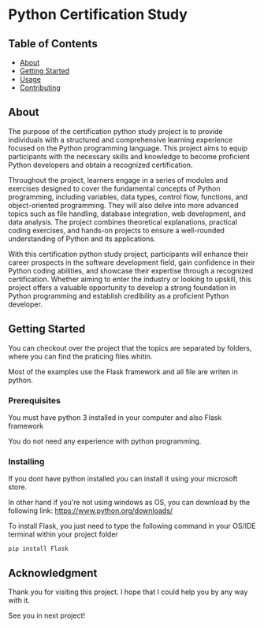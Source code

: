 # Python Certification Study

## Table of Contents

- [About](#about)
- [Getting Started](#getting_started)
- [Usage](#usage)
- [Contributing](../CONTRIBUTING.md)

## About <a name = "about"></a>

The purpose of the certification python study project is to provide individuals with a structured and comprehensive learning experience focused on the Python programming language. This project aims to equip participants with the necessary skills and knowledge to become proficient Python developers and obtain a recognized certification.

Throughout the project, learners engage in a series of modules and exercises designed to cover the fundamental concepts of Python programming, including variables, data types, control flow, functions, and object-oriented programming. They will also delve into more advanced topics such as file handling, database integration, web development, and data analysis. The project combines theoretical explanations, practical coding exercises, and hands-on projects to ensure a well-rounded understanding of Python and its applications.

With this certification python study project, participants will enhance their career prospects in the software development field, gain confidence in their Python coding abilities, and showcase their expertise through a recognized certification. Whether aiming to enter the industry or looking to upskill, this project offers a valuable opportunity to develop a strong foundation in Python programming and establish credibility as a proficient Python developer.

## Getting Started <a name = "getting_started"></a>

You can checkout over the project that the topics are separated by folders, where you can find the praticing files whitin.

Most of the examples use the Flask framework and all file are writen in python.

### Prerequisites

You must have python 3 installed in your computer and also Flask framework

You do not need any experience with python programming.

### Installing

If you dont have python installed you can install it using your microsoft store.

In other hand if you're not using windows as OS, you can download by the following link: https://www.python.org/downloads/

To install Flask, you just need to type the following command in your OS/IDE terminal within your project folder

```
pip install Flask
```

## Acknowledgment <a name = "usage"></a>

Thank you for visiting this project. 
I hope that I could help you by any way with it. 


See you in next project!